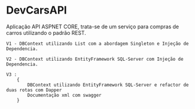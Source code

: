 # DevCarsAPI

Aplicação API ASPNET CORE, trata-se de um serviço para compras de carros utilizando o padrão REST.

    V1 - DBContext utilizando List com a abordagem Singleton e Injeção de Dependencia.

    V2 - DBContext utilizando EntityFramework SQL-Server com Injeção de Dependencia.

    V3 :
        {
            DBContext utilizando EntityFramework SQL-Server e refactor de duas rotas com Dapper
            Documentação xml com swagger
        }